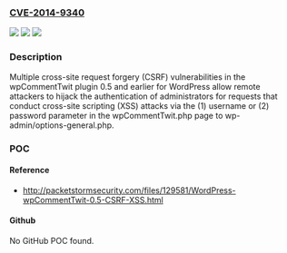 ### [CVE-2014-9340](https://cve.mitre.org/cgi-bin/cvename.cgi?name=CVE-2014-9340)
![](https://img.shields.io/static/v1?label=Product&message=n%2Fa&color=blue)
![](https://img.shields.io/static/v1?label=Version&message=n%2Fa&color=blue)
![](https://img.shields.io/static/v1?label=Vulnerability&message=n%2Fa&color=brighgreen)

### Description

Multiple cross-site request forgery (CSRF) vulnerabilities in the wpCommentTwit plugin 0.5 and earlier for WordPress allow remote attackers to hijack the authentication of administrators for requests that conduct cross-site scripting (XSS) attacks via the (1) username or (2) password parameter in the wpCommentTwit.php page to wp-admin/options-general.php.

### POC

#### Reference
- http://packetstormsecurity.com/files/129581/WordPress-wpCommentTwit-0.5-CSRF-XSS.html

#### Github
No GitHub POC found.

